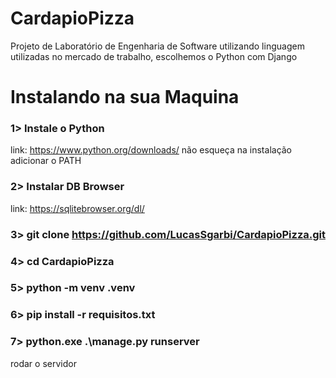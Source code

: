 # CardapioPizza
Projeto de Laboratório de Engenharia de Software utilizando linguagem utilizadas no mercado de trabalho, escolhemos o Python com Django


# Instalando na sua Maquina

### 1> Instale o Python
link: https://www.python.org/downloads/ não esqueça na instalação adicionar o PATH
### 2> Instalar DB Browser
link: https://sqlitebrowser.org/dl/
### 3> git clone https://github.com/LucasSgarbi/CardapioPizza.git
### 4> cd CardapioPizza 
### 5> python -m venv .venv
### 6> pip install -r requisitos.txt 
### 7> python.exe .\manage.py runserver 
rodar o servidor

